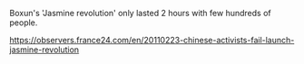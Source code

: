 Boxun's 'Jasmine revolution' only lasted 2 hours with few hundreds of people.

https://observers.france24.com/en/20110223-chinese-activists-fail-launch-jasmine-revolution

